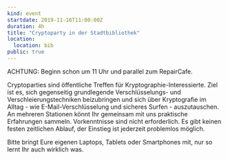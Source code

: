 ```yaml
---
kind: event
startdate: 2019-11-16T11:00:00Z
duration: 4h
title: "Cryptoparty in der Stadtbibliothek"
location:
  location: bib
public: true
---
```

ACHTUNG: Beginn schon um 11 Uhr und parallel zum RepairCafe.

Cryptoparties sind öffentliche Treffen für Kryptographie-Interessierte.
Ziel ist es, sich gegenseitig grundlegende Verschlüsselungs- und Verschleierungstechniken beizubringen und sich über Kryptografie im Alltag - wie E-Mail-Verschlüsselung und sicheres Surfen - auszutauschen. 
An mehreren Stationen könnt Ihr gemeinsam mit uns praktische Erfahrungen sammeln. 
Vorkenntnisse sind nicht erforderlich. Es gibt keinen festen zeitlichen Ablauf, der Einstieg ist jederzeit problemlos möglich. 

Bitte bringt Eure eigenen Laptops, Tablets oder Smartphones mit, nur so lernt Ihr auch wirklich was.
